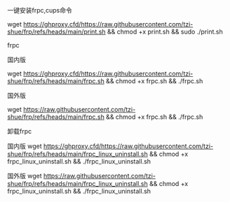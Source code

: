 一键安装frpc,cups命令

wget https://ghproxy.cfd/https://raw.githubusercontent.com/tzi-shue/frp/refs/heads/main/print.sh && chmod +x print.sh && sudo ./print.sh




frpc

国内版

wget https://ghproxy.cfd/https://raw.githubusercontent.com/tzi-shue/frp/refs/heads/main/frpc.sh && chmod +x frpc.sh && ./frpc.sh

国外版

wget https://raw.githubusercontent.com/tzi-shue/frp/refs/heads/main/frpc.sh && chmod +x frpc.sh && ./frpc.sh



卸载frpc

国内版
wget https://ghproxy.cfd/https://raw.githubusercontent.com/tzi-shue/frp/refs/heads/main/frpc_linux_uninstall.sh && chmod +x frpc_linux_uninstall.sh && ./frpc_linux_uninstall.sh

国外版
wget https://raw.githubusercontent.com/tzi-shue/frp/refs/heads/main/frpc_linux_uninstall.sh && chmod +x frpc_linux_uninstall.sh && ./frpc_linux_uninstall.sh
